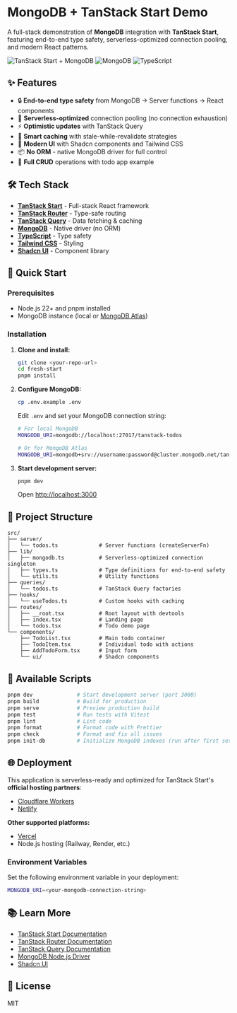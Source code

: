 # MongoDB + TanStack Start Demo

A full-stack demonstration of **MongoDB** integration with **TanStack Start**, featuring end-to-end type safety, serverless-optimized connection pooling, and modern React patterns.

![TanStack Start + MongoDB](https://img.shields.io/badge/TanStack-Start-FF4154?style=flat-square) ![MongoDB](https://img.shields.io/badge/MongoDB-Native-47A248?style=flat-square) ![TypeScript](https://img.shields.io/badge/TypeScript-5.7-3178C6?style=flat-square)

## ✨ Features

- 🔒 **End-to-end type safety** from MongoDB → Server functions → React components
- 🚀 **Serverless-optimized** connection pooling (no connection exhaustion)
- ⚡ **Optimistic updates** with TanStack Query
- 🎯 **Smart caching** with stale-while-revalidate strategies
- 🎨 **Modern UI** with Shadcn components and Tailwind CSS
- 📦 **No ORM** - native MongoDB driver for full control
- 🔄 **Full CRUD** operations with todo app example

## 🛠️ Tech Stack

- **[TanStack Start](https://tanstack.com/start)** - Full-stack React framework
- **[TanStack Router](https://tanstack.com/router)** - Type-safe routing
- **[TanStack Query](https://tanstack.com/query)** - Data fetching & caching
- **[MongoDB](https://www.mongodb.com/)** - Native driver (no ORM)
- **[TypeScript](https://www.typescriptlang.org/)** - Type safety
- **[Tailwind CSS](https://tailwindcss.com/)** - Styling
- **[Shadcn UI](https://ui.shadcn.com/)** - Component library

## 🚀 Quick Start

### Prerequisites

- Node.js 22+ and pnpm installed
- MongoDB instance (local or [MongoDB Atlas](https://cloud.mongodb.com))

### Installation

1. **Clone and install:**

   ```bash
   git clone <your-repo-url>
   cd fresh-start
   pnpm install
   ```

2. **Configure MongoDB:**

   ```bash
   cp .env.example .env
   ```

   Edit `.env` and set your MongoDB connection string:

   ```bash
   # For local MongoDB
   MONGODB_URI=mongodb://localhost:27017/tanstack-todos

   # Or for MongoDB Atlas
   MONGODB_URI=mongodb+srv://username:password@cluster.mongodb.net/tanstack-todos
   ```

3. **Start development server:**

   ```bash
   pnpm dev
   ```

   Open [http://localhost:3000](http://localhost:3000)

## 📁 Project Structure

```
src/
├── server/
│   └── todos.ts             # Server functions (createServerFn)
├── lib/
│   ├── mongodb.ts           # Serverless-optimized connection singleton
│   ├── types.ts             # Type definitions for end-to-end safety
│   └── utils.ts             # Utility functions
├── queries/
│   └── todos.ts             # TanStack Query factories
├── hooks/
│   └── useTodos.ts          # Custom hooks with caching
├── routes/
│   ├── __root.tsx           # Root layout with devtools
│   ├── index.tsx            # Landing page
│   └── todos.tsx            # Todo demo page
└── components/
    ├── TodoList.tsx         # Main todo container
    ├── TodoItem.tsx         # Individual todo with actions
    ├── AddTodoForm.tsx      # Input form
    └── ui/                  # Shadcn components
```

## 📜 Available Scripts

```bash
pnpm dev              # Start development server (port 3000)
pnpm build            # Build for production
pnpm serve            # Preview production build
pnpm test             # Run tests with Vitest
pnpm lint             # Lint code
pnpm format           # Format code with Prettier
pnpm check            # Format and fix all issues
pnpm init-db          # Initialize MongoDB indexes (run after first setup)
```

## 🌐 Deployment

This application is serverless-ready and optimized for TanStack Start's **official hosting partners**:

- [Cloudflare Workers](https://workers.cloudflare.com/) 
- [Netlify](https://netlify.com) 

**Other supported platforms:**
- [Vercel](https://vercel.com) 
- Node.js hosting (Railway, Render, etc.)

### Environment Variables

Set the following environment variable in your deployment:

```bash
MONGODB_URI=<your-mongodb-connection-string>
```

## 📚 Learn More

- [TanStack Start Documentation](https://tanstack.com/start)
- [TanStack Router Documentation](https://tanstack.com/router)
- [TanStack Query Documentation](https://tanstack.com/query)
- [MongoDB Node.js Driver](https://www.mongodb.com/docs/drivers/node/current/)
- [Shadcn UI](https://ui.shadcn.com/)

## 📝 License

MIT

